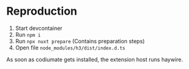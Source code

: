 # Reproduction

1. Start devcontainer
1. Run `npm i`
1. Run `npx nuxt prepare` (Contains preparation steps)
1. Open file `node_modules/h3/dist/index.d.ts`

As soon as codiumate gets installed, the extension host runs haywire.
